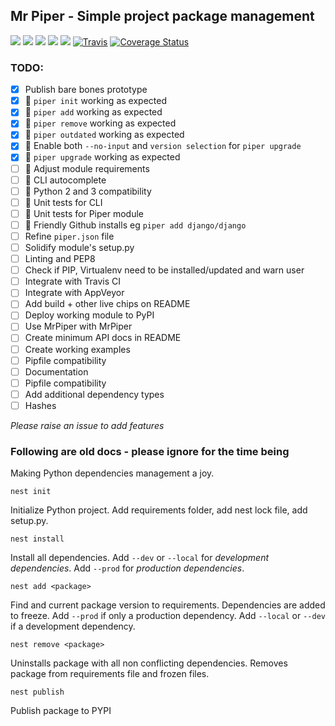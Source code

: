Mr Piper - Simple project package management
-------------


[![](https://img.shields.io/pypi/v/mrpiper.svg)](https://pypi.python.org/pypi/mrpiper)
[![](https://img.shields.io/pypi/l/mrpiper.svg)](https://pypi.python.org/pypi/mrpiper)
[![](https://img.shields.io/pypi/wheel/mrpiper.svg)](https://pypi.python.org/pypi/mrpiper)
[![](https://img.shields.io/pypi/pyversions/mrpiper.svg)](https://pypi.python.org/pypi/mrpiper)
[![](https://img.shields.io/appveyor/ci/jamespacileo/mr-piper.svg)](https://ci.appveyor.com/project/jamespacileo/mr-piper/branch/master)
[![Travis](https://img.shields.io/travis/rust-lang/rust.svg)](https://travis-ci.org/jamespacileo/mr-piper)
[![Coverage Status](https://coveralls.io/repos/github/jamespacileo/mr-piper/badge.svg?branch=master)](https://coveralls.io/github/jamespacileo/mr-piper?branch=master)

### TODO:

- [X] Publish bare bones prototype
- [X] 🏃 `piper init` working as expected
- [X] 🏃 `piper add` working as expected
- [X] 🏃 `piper remove` working as expected
- [X] 🏃 `piper outdated` working as expected
- [X] 🏃 Enable both `--no-input` and `version selection` for `piper upgrade`
- [X] 🏃 `piper upgrade` working as expected
- [ ] 🏃 Adjust module requirements
- [ ] 🏃 CLI autocomplete
- [ ] 🏃 Python 2 and 3 compatibility
- [ ] 🏃 Unit tests for CLI
- [ ] 🏃 Unit tests for Piper module
- [ ] 🏃 Friendly Github installs eg `piper add django/django`
- [ ] Refine `piper.json` file
- [ ] Solidify module's setup.py
- [ ] Linting and PEP8
- [ ] Check if PIP, Virtualenv need to be installed/updated and warn user
- [ ] Integrate with Travis CI
- [ ] Integrate with AppVeyor
- [ ] Add build + other live chips on README
- [ ] Deploy working module to PyPI
- [ ] Use MrPiper with MrPiper
- [ ] Create minimum API docs in README
- [ ] Create working examples
- [ ] Pipfile compatibility
- [ ] Documentation
- [ ] Pipfile compatibility
- [ ] Add additional dependency types
- [ ] Hashes

*Please raise an issue to add features*

### Following are old docs - please ignore for the time being

Making Python dependencies management a joy. 

    nest init

Initialize Python project. Add requirements folder, add nest lock file, add setup.py.

    nest install

Install all dependencies. Add `--dev` or `--local` for *development dependencies*. Add `--prod` for *production dependencies*.

    nest add <package>

Find and current package version to requirements. 
Dependencies are added to freeze.
Add `--prod` if only a production dependency. Add `--local` or `--dev` if a development dependency.

    nest remove <package>

Uninstalls package with all non conflicting dependencies. Removes package from requirements file and frozen files.

    nest publish

Publish package to PYPI
